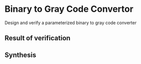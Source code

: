 # Binary to Gray Code Convertor 

Design and verify a parameterized binary to gray code converter

## Result of verification 

## Synthesis 
